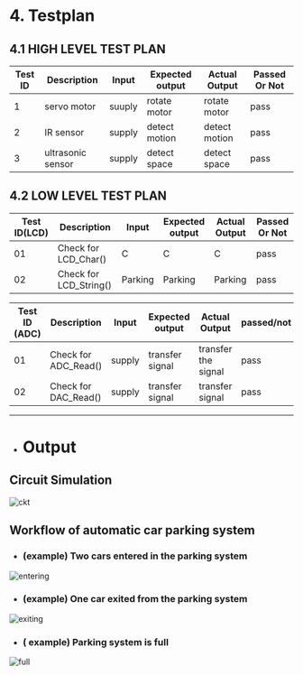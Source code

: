   # 4. Testplan  
   
   ## 4.1 HIGH LEVEL TEST PLAN

| Test ID | Description | Input | Expected output | Actual Output | Passed Or Not |
| --- | --- | --- | --- | --- | --- |
|1|servo motor| suuply|rotate motor|rotate motor|pass|
|2|IR sensor| supply|detect motion|detect motion|pass|
|3|ultrasonic sensor|supply|detect space|detect space|pass|


  ##  4.2 LOW LEVEL TEST PLAN

| Test ID(LCD) | Description | Input | Expected output | Actual Output | Passed Or Not |
| --- | --- | --- | --- | --- | --- |
| 01 |Check for LCD_Char()|C|C|C|pass|
| 02 |Check for LCD_String()|Parking|Parking|Parking|pass|


| Test ID (ADC)| Description | Input | Expected output | Actual Output | passed/not |
| --- | --- | --- | --- | --- | --- |
| 01 |Check for ADC_Read()|supply |transfer signal|transfer the signal |pass|
| 02 |Check for DAC_Read()|supply|transfer signal|transfer signal|pass|

----------------------------------

 - # Output
 
## Circuit Simulation

![ckt](https://user-images.githubusercontent.com/98831772/156919135-de71bf45-d3d1-4be2-b37f-ac487f7478b5.PNG)



## Workflow of automatic car parking system

* ### (example) Two cars entered in the parking system

![entering](https://user-images.githubusercontent.com/98831772/156920013-84df4ca3-924f-4b2e-a479-036ab2474640.PNG)

* ###  (example) One car exited from the parking system

![exiting](https://user-images.githubusercontent.com/98831772/156920602-73193335-4a99-458e-a1d7-f48e38cb04be.PNG)



* ### ( example) Parking system is full

![full](https://user-images.githubusercontent.com/98831772/156920662-ba5dec10-00cb-4f6a-9826-1a7bd86bedec.PNG)




